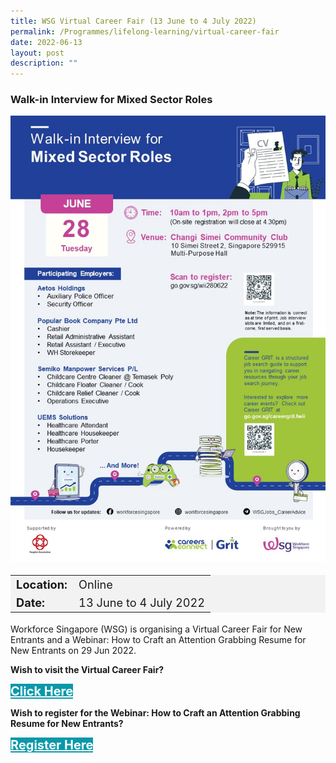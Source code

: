 ```yaml
---
title: WSG Virtual Career Fair (13 June to 4 July 2022)
permalink: /Programmes/lifelong-learning/virtual-career-fair
date: 2022-06-13
layout: post
description: ""
---
```

### Walk-in Interview for Mixed Sector Roles ###

<img style="width:600px; height:auto" src="/images/Programmes%20(June%202022)/wsg_interview_jun22_mixed_sector.jpg">

<table  style="font-size:130%; background-color:#f2f2f2">
	<tbody>
		<tr>
			 <td><b>Location:</b></td><td>Online</td>
		</tr>
		<tr>
		 <td><b>Date:</b> </td><td>13 June to 4 July 2022</td>
		</tr>
	</tbody>
</table>

Workforce Singapore (WSG) is organising a Virtual Career Fair for New Entrants and a Webinar: How to Craft an Attention Grabbing Resume for New Entrants on 29 Jun 2022.

<b>Wish to visit the Virtual Career Fair?</b>
<div>
	<a href="https://go.gov.sg/ihltp-vcf0622-1" style="font-size:20px; width:35%; height:60px; background-color:#0899AA; color:white" class="bp-button"><b>Click Here</b></a>
</div>

<b>Wish to register for the Webinar: How to Craft an Attention Grabbing Resume for New Entrants?</b>
<div>
	<a href="https://go.gov.sg/ihltp-vcfweb0622-1" style="font-size:20px; width:35%; height:60px; background-color:#0899AA; color:white" class="bp-button"><b>Register Here</b></a>
</div>